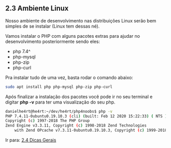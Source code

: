 ## 2.3 Ambiente Linux

Nosso ambiente de desenvolvimento nas distribuições Linux serão bem simples de se instalar (Linux tem dessas né).

Vamos instalar o PHP com alguns pacotes extras para ajudar no desenvolvimento posteriormente sendo eles:

- php 7.4^
- php-mysql
- php-zip
- php-curl

Pra instalar tudo de uma vez, basta rodar o comando abaixo:

```bash
sudo apt install php php-mysql php-zip php-curl
```

Após finalizar a instalação dos pacotes você pode ir no seu terminal e digitar **php -v** para ter uma visualização do seu php.

```bash
danielhe4rt@he4rt:~/dev/he4rt/php4noobs$ php -v
PHP 7.4.11-0ubuntu0.19.10.3 (cli) (built: Feb 12 2020 15:22:33) ( NTS )
Copyright (c) 1997-2018 The PHP Group
Zend Engine v3.3.11, Copyright (c) 1998-2018 Zend Technologies
    with Zend OPcache v7.3.11-0ubuntu0.19.10.3, Copyright (c) 1999-2018, by Zend Technologies
```

Ir para: [2.4 Dicas Gerais](4-Dicas-gerais.md)